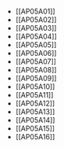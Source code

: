 - [[AP05A01]]
- [[AP05A02]]
- [[AP05A03]]
- [[AP05A04]]
- [[AP05A05]]
- [[AP05A06]]
- [[AP05A07]]
- [[AP05A08]]
- [[AP05A09]]
- [[AP05A10]]
- [[AP05A11]]
- [[AP05A12]]
- [[AP05A13]]
- [[AP05A14]]
- [[AP05A15]]
- [[AP05A16]]